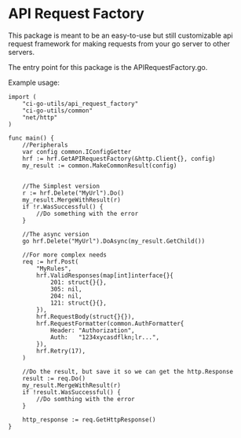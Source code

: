 # API Request Factory

This package is meant to be an easy-to-use but still customizable api request framework for making requests from your
go server to other servers.

The entry point for this package is the APIRequestFactory.go.

Example usage:
```
import (
   	"ci-go-utils/api_request_factory"
   	"ci-go-utils/common"
   	"net/http"
)
   
func main() {
   	//Peripherals
   	var config common.IConfigGetter
   	hrf := hrf.GetAPIRequestFactory(&http.Client{}, config)
   	my_result := common.MakeCommonResult(config)
   
   
   	//The Simplest version
   	r := hrf.Delete("MyUrl").Do()
   	my_result.MergeWithResult(r)
   	if !r.WasSuccessful() {
   		//Do something with the error
   	}
   
   	//The async version
   	go hrf.Delete("MyUrl").DoAsync(my_result.GetChild())
   
   	//For more complex needs
   	req := hrf.Post(
   		"MyRules",
   		hrf.ValidResponses(map[int]interface{}{
   		    201: struct{}{}, 
   		    305: nil, 
   		    204: nil, 
   		    121: struct{}{},
   		}),
   		hrf.RequestBody(struct{}{}),
   		hrf.RequestFormatter(common.AuthFormatter{
   			Header: "Authorization",
   			Auth:   "1234xycasdflkn;lr...",
   		}),
   		hrf.Retry(17),
   	)
   	
   	//Do the result, but save it so we can get the http.Response
   	result := req.Do()
   	my_result.MergeWithResult(r)
   	if !result.WasSuccessful() {
   		//Do somthing with the error
   	}
    
    http_response := req.GetHttpResponse()
}
   ```
